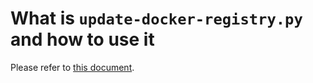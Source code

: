 # What is `update-docker-registry.py` and how to use it

Please refer to [this document](https://github.com/Juniper/contrail-windows-docs/blob/master/doc/ci_admin_guide/Update_private_docker_registry.md).
